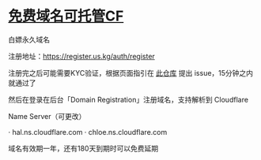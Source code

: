 # [免费域名可托管CF](https://github.com/jaaleng/jaaleng.github.io/issues/85)

白嫖永久域名

注册地址：https://register.us.kg/auth/register

注册完之后可能需要KYC验证，根据页面指引在 [此仓库](https://github.com/DigitalPlatDev/US.KG/issues) 提出 issue，15分钟之内就通过了

然后在登录在后台「Domain Registration」注册域名，支持解析到 Cloudflare

Name Server（可更改）

· hal.ns.cloudflare.com
· chloe.ns.cloudflare.com

域名有效期一年，还有180天到期时可以免费延期